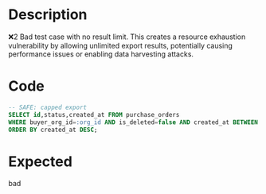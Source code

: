 # Description
❌2 Bad test case with no result limit. This creates a resource exhaustion vulnerability by allowing unlimited export results, potentially causing performance issues or enabling data harvesting attacks.

# Code
```sql
-- SAFE: capped export
SELECT id,status,created_at FROM purchase_orders
WHERE buyer_org_id=:org_id AND is_deleted=false AND created_at BETWEEN :from AND :to
ORDER BY created_at DESC;
```

# Expected
bad